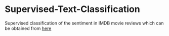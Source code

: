 # Supervised-Text-Classification

Supervised classification of the sentiment in IMDB movie reviews which can be obtained from [here](https://ai.stanford.edu/~amaas/data/sentiment/)
